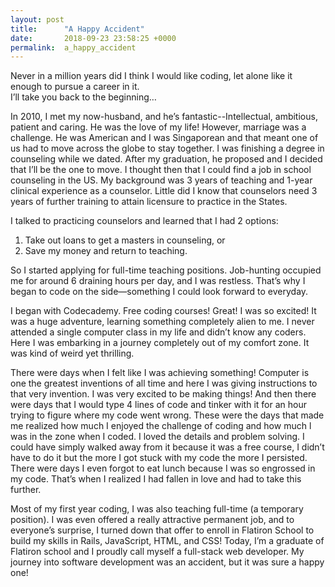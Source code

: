 ```yaml
---
layout: post
title:      "A Happy Accident"
date:       2018-09-23 23:58:25 +0000
permalink:  a_happy_accident
---
```


Never in a million years did I think I would like coding, let alone like it enough to pursue a career in it.  
I’ll take you back to the beginning…

In 2010, I met my now-husband, and he’s fantastic--Intellectual, ambitious, patient and caring.  He was the love of my life! However, marriage was a challenge. He was American and I was Singaporean and that meant one of us had to move across the globe to stay together. I was finishing a degree in counseling while we dated. After my graduation, he proposed and I decided that I’ll be the one to move. I thought then that I could find a job in school counseling in the US. My background was 3 years of teaching and 1-year clinical experience as a counselor. Little did I know that counselors need 3 years of further training to attain licensure to practice in the States. 

I talked to practicing counselors and learned that I had 2 options: 
1.	Take out loans to get a masters in counseling, or 
2.	Save my money and return to teaching. 

So I started applying for full-time teaching positions. Job-hunting occupied me for around 6 draining hours per day, and I was restless. That’s why I began to code on the side—something I could look forward to everyday. 

I began with Codecademy. Free coding courses! Great! I was so excited!  It was a huge adventure, learning something completely alien to me. I never attended a single computer class in my life and didn’t know any coders. Here I was embarking in a journey completely out of my comfort zone. It was kind of weird yet thrilling. 

There were days when I felt like I was achieving something! Computer is one the greatest inventions of all time and here I was giving instructions to that very invention. I was very excited to be making things! And then there were days that I would type 4 lines of code and tinker with it for an hour trying to figure where my code went wrong.  These were the days that made me realized how much I enjoyed the challenge of coding and how much l was in the zone when I coded. I loved the details and problem solving.  I could have simply walked away from it because it was a free course, I didn’t have to do it but the more I got stuck with my code the more I persisted. There were days I even forgot to eat lunch because I was so engrossed in my code. That’s when I realized I had fallen in love and had to take this further. 

Most of my first year coding, I was also teaching full-time (a temporary position). I was even offered a really attractive permanent job, and to everyone’s surprise, I turned down that offer to enroll in Flatiron School to build my skills in Rails, JavaScript, HTML, and CSS! Today, I’m a graduate of Flatiron school and I proudly call myself a full-stack web developer.
My journey into software development was an accident, but it was sure a happy one!



